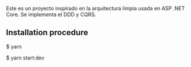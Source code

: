 Este es un proyecto inspirado en la arquitectura limpia usada en ASP .NET Core. Se implementa el DDD y CQRS.

## Installation procedure

$ yarn

$ yarn start:dev

